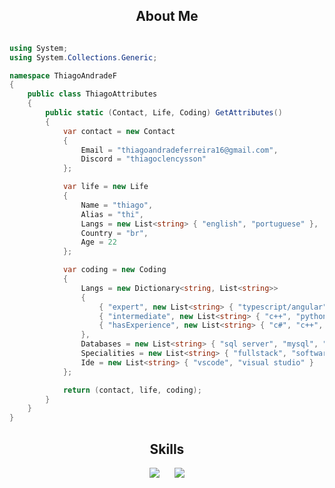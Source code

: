 <h2 align="center">About Me </h2>

```csharp

using System;
using System.Collections.Generic;

namespace ThiagoAndradeF
{
    public class ThiagoAttributes
    {
        public static (Contact, Life, Coding) GetAttributes()
        {
            var contact = new Contact
            {
                Email = "thiagoandradeferreira16@gmail.com",
                Discord = "thiagoclencysson"
            };

            var life = new Life
            {
                Name = "thiago",
                Alias = "thi",
                Langs = new List<string> { "english", "portuguese" },
                Country = "br",
                Age = 22
            };

            var coding = new Coding
            {
                Langs = new Dictionary<string, List<string>>
                {
                    { "expert", new List<string> { "typescript/angular", "c#/.net", "javascript" } },
                    { "intermediate", new List<string> { "c++", "python" } },
                    { "hasExperience", new List<string> { "c#", "c++", "angular", "javascript" } }
                },
                Databases = new List<string> { "sql server", "mysql", "sqlite" },
                Specialities = new List<string> { "fullstack", "software engineering", "apis", "web/app" },
                Ide = new List<string> { "vscode", "visual studio" }
            };

            return (contact, life, coding);
        }
    }
}
```

<h2 align="center">Skills </h2>

<div align="center">
  <a href="https://skillicons.dev" style="display: inline-block; margin-right: 20px;">
    <img src="https://skillicons.dev/icons?i=dotnet,angular,c,cpp,cs,js,ts,git,redis,linux,azure" />
  </a>
  <a href="https://skillicons.dev" style="display: inline-block;">
    <img src="https://skillicons.dev/icons?i=postgres,mysql,html,css,sass,vscode,visualstudio,docker" />
  </a>
</div>

<p></p>


